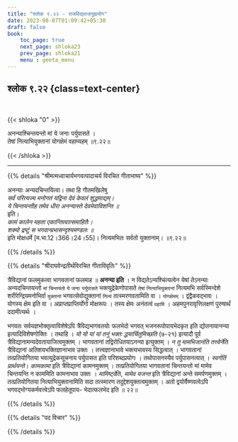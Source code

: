```yaml
---
title: "श्लोक ९.२२ - राजविद्यराजगुह्ययोग"
date: 2023-08-07T01:09:42+05:30
draft: false
book:
    toc_page: true
    next_page: shloka23
    prev_page: shloka21
    menu : geeta_menu
---
```




## श्लोक ९.२२ {class=text-center}

<br/>

{{< shloka  "0"  >}}

अनन्याश्चिन्तयन्तो मां ये जनाः पर्युपासते ।   
तेषां नित्याभियुक्तानां योगक्षेमं वहाम्यहम् ॥९.२२॥

{{< /shloka >}}

---


{{% details "श्रीमत्मध्वाचार्यभगवत्पादाचर्य विरचित  गीताभाष्य" %}}

अनन्याः अन्यदचिन्तयित्वा। तथा हि गौतमखिलेषु   
*सर्वं परित्यज्य मनोगतं यद्विना देवं केवलं शुद्धमाद्यम्।*  
*ये चिन्तयन्तीह तमेव धीरा अनन्यास्ते देवमेवाविशन्ति ॥*  
इति।   
*कामं कालेन महता एकान्तित्वात्समाहितैः।*   
*शक्यो द्रष्टुं स भगवान्प्रभासन्दृश्यमण्डलः ॥*  
इति मोक्षधर्मे [म.भा.12।366।24।55]। नित्यमभितः सर्वतो युक्तानाम्।  ॥९.२२॥

{{% /details %}}



{{% details "श्रीराघवेन्द्रतीर्थविरचित गीताविवृतिः" %}}


त्रैविद्यानां फलमुकत्वा भागवतानां फलमाह ॥ 
**अनन्या इति** । न
विद्यतेऽन्यश्चिंत्यत्वेन येषां तेऽनन्याः 
अन्यदचिन्तयन्तो `मां` `चिन्तयंतो` 
`ये` `जनाः` `पर्युपासते` भक्त्युद्रेकेणोपासते `तेषां` 
`नित्याभियुक्तानां` नित्यमभि
सर्वस्मिन्देशे शरीरेन्द्रियमनोभिर्वा `युक्तानां` 
भगवत्सेवोद्युक्तानां  `नित्यं` तत्स्मरणवतामिति वा । 
`योगक्षेमम्‌` । द्वंद्वैकवद्भावः । योगस्य क्षेम
इति वा । अप्राप्तप्राप्तिर्योगो मोक्षरूपः । तस्य 
क्षेमः अनंतत्वं `वहामि` ।
अहमपुनरावृत्तिलक्षणं पुरुषार्थं ददामीत्यर्थः ।  

भगवतः सर्वयज्ञभोक्तृत्वाविशेषेऽपि त्रैविद्यभागवतयोः 
फलभेदो भगवत् भजनरूपोपायभेदकृत इति 
द्योतनायानन्या इत्यादिविशेषणोक्तिः । तथाहि । 
*यो यो यां यां तनुं भक्तः द्धयार्चितुमिच्छति* (७-२१) 
इत्यादौ पूर्व त्रैविद्यानामन्यदेवतायाजित्वमुक्तम्‌ । 
भागवतानां तद्विरोधितयाऽनन्या इत्युक्तम्‌ । 
*न तु मामभिजानंति तत्त्वेने*ति त्रैविद्यानां
अतिशयभक्तिज्ञानाभाव उक्तः । तत्त्वज्ञानाभावे 
भक्त्यभावस्य सिद्धत्वात्‌ । भागवतानां तत्प्रतियोगितया 
भवत्युद्रेकसूचनाय पर्युपासत इति परिशब्दप्रयोगः । 
तथोपासनस्यैव पर्युपासनत्वात्‌ । 
*स्वर्गतिं प्रार्थयन्ते*। *कामकामा* इति त्रैविद्यानां 
कामनमुक्तम्‌ । तत्प्रतियोगितया भागवतानां 
चिन्तयन्तो मां मामेव चिन्तयन्ति न काममिति कामनाभाव 
उक्तः । *मामिष्ट्वे*ति, *मामेव यजन्त* इति 
त्रैविद्यानां अन्ते समर्पणमुक्तम्‌ । तत्प्रतियोगितया 
नित्याभियुक्तानामिति सदा तत्स्मारण 
तदुद्देशयुक्तत्वमुक्तम्‌ । अतो 
द्वयोर्वैष्णवत्वेऽपि भगवद्भोग्यकर्मवत्त्वेऽपि 
फलहेतूपाय- भेदात्फलभेद इति ॥ २२॥

{{% /details %}}



{{% details "पद विचार" %}}


{{% /details %}}
